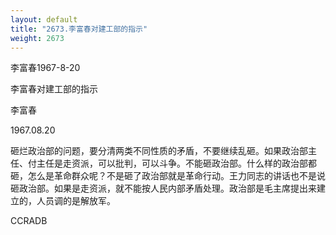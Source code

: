```yaml
---
layout: default
title: "2673.李富春对建工部的指示"
weight: 2673
---
```


李富春1967-8-20

李富春对建工部的指示

李富春

1967.08.20

砸烂政治部的问题，要分清两类不同性质的矛盾，不要继续乱砸。如果政治部主任、付主任是走资派，可以批判，可以斗争。不能砸政治部。什么样的政治部都砸，怎么是革命群众呢？不是砸了政治部就是革命行动。王力同志的讲话也不是说砸政治部。如果是走资派，就不能按人民内部矛盾处理。政治部是毛主席提出来建立的，人员调的是解放军。

CCRADB

